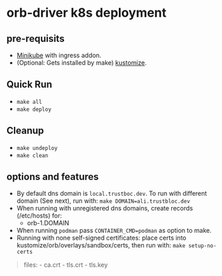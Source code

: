 # orb-driver k8s deployment #


## pre-requisits
* [Minikube](https://minikube.sigs.k8s.io/docs/start/) with ingress addon.
* (Optional: Gets installed by make) [kustomize](https://kubectl.docs.kubernetes.io/installation/kustomize/).

## Quick Run
* `make all`
* `make deploy`

## Cleanup
* `make undeploy`
* `make clean`

## options and features
* By default dns domain is `local.trustboc.dev`. To run with different domain (See next), run with: `make DOMAIN=ali.trustbloc.dev`
* When running with unregistered dns domains, create records (/etc/hosts) for:
	- orb-1.DOMAIN
* When running `podman` pass `CONTAINER_CMD=podman` as option to make.
* Running with none self-signed certificates: place certs into kustomize/orb/overlays/sandbox/certs, then run with: `make setup-no-certs`
>files:
	- ca.crt
	- tls.crt
	- tls.key

